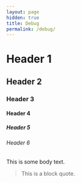 ```yaml
---
layout: page
hidden: true
title: Debug
permalink: /debug/
---
```


# Header 1

## Header 2

### Header 3

#### Header 4

##### Header 5

###### Header 6

This is some body text.

> This is a block quote.